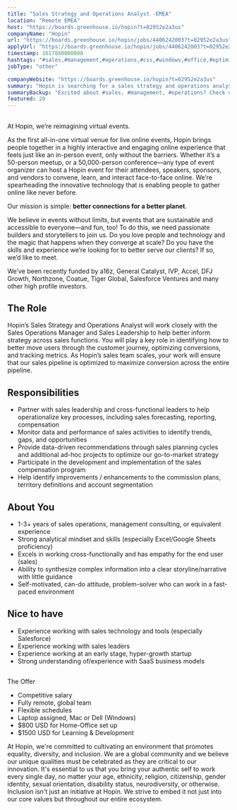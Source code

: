 ```yaml
---
title: "Sales Strategy and Operations Analyst -EMEA"
location: "Remote EMEA"
host: "https://boards.greenhouse.io/hopin?t=02952e2a3us"
companyName: "Hopin"
url: "https://boards.greenhouse.io/hopin/jobs/4406242003?t=02952e2a3us"
applyUrl: "https://boards.greenhouse.io/hopin/jobs/4406242003?t=02952e2a3us#app"
timestamp: 1617840000000
hashtags: "#sales,#management,#operations,#css,#windows,#office,#optimization,#analysis,#monitoring"
jobType: "other"

companyWebsite: "https://boards.greenhouse.io/hopin?t=02952e2a3us"
summary: "Hopin is searching for a sales strategy and operations analyst that has 1-3+ years of sales operations, management consulting, or equivalent experience."
summaryBackup: "Excited about #sales, #management, #operations? Check out this job post!"
featured: 20
---
```


## 

At Hopin, we’re reimagining virtual events.

As the first all-in-one virtual venue for live online events, Hopin brings people together in a highly interactive and engaging online experience that feels just like an in-person event, only without the barriers. Whether it’s a 50-person meetup, or a 50,000-person conference—any type of event organizer can host a Hopin event for their attendees, speakers, sponsors, and vendors to convene, learn, and interact face-to-face online. We’re spearheading the innovative technology that is enabling people to gather online like never before.

Our mission is simple: **better connections for a better planet**. 

We believe in events without limits, but events that are sustainable and accessible to everyone—and fun, too! To do this, we need passionate builders and storytellers to join us. Do you love people and technology and the magic that happens when they converge at scale? Do you have the skills and experience we’re looking for to better serve our clients? If so, we’d like to meet.

We’ve been recently funded by a16z, General Catalyst, IVP, Accel, DFJ Growth, Northzone, Coatue, Tiger Global, Salesforce Ventures and many other high profile investors.

## The Role

Hopin’s Sales Strategy and Operations Analyst will work closely with the Sales Operations Manager and Sales Leadership to help better inform strategy across sales functions. You will play a key role in identifying how to better move users through the customer journey, optimizing conversions, and tracking metrics. As Hopin’s sales team scales, your work will ensure that our sales pipeline is optimized to maximize conversion across the entire pipeline.

## Responsibilities 

*   Partner with sales leadership and cross-functional leaders to help operationalize key processes, including sales forecasting, reporting, compensation
*   Monitor data and performance of sales activities to identify trends, gaps, and opportunities
*   Provide data-driven recommendations through sales planning cycles and additional ad-hoc projects to optimize our go-to-market strategy
*   Participate in the development and implementation of the sales compensation program
*   Help identify improvements / enhancements to the commission plans, territory definitions and account segmentation

## About You

*   1-3+ years of sales operations, management consulting, or equivalent experience
*   Strong analytical mindset and skills (especially Excel/Google Sheets proficiency)
*   Excels in working cross-functionally and has empathy for the end user (sales)
*   Ability to synthesize complex information into a clear storyline/narrative with little guidance
*   Self-motivated, can-do attitude, problem-solver who can work in a fast-paced environment

## Nice to have

*   Experience working with sales technology and tools (especially Salesforce)
*   Experience working with sales leaders
*   Experience working at an early stage, hyper-growth startup
*   Strong understanding of/experience with SaaS business models

## 

The Offer

*   Competitive salary
*   Fully remote, global team
*   Flexible schedules
*   Laptop assigned, Mac or Dell (Windows)
*   $800 USD for Home-Office set up
*   $1500 USD for Learning & Development

At Hopin, we're committed to cultivating an environment that promotes equality, diversity, and inclusion. We are a global community and we believe our unique qualities must be celebrated as they are critical to our innovation. It's essential to us that you bring your authentic self to work every single day, no matter your age, ethnicity, religion, citizenship, gender identity, sexual orientation, disability status, neurodiversity, or otherwise. Inclusion isn't just an initiative at Hopin. We strive to embed it not just into our core values but throughout our entire ecosystem.
